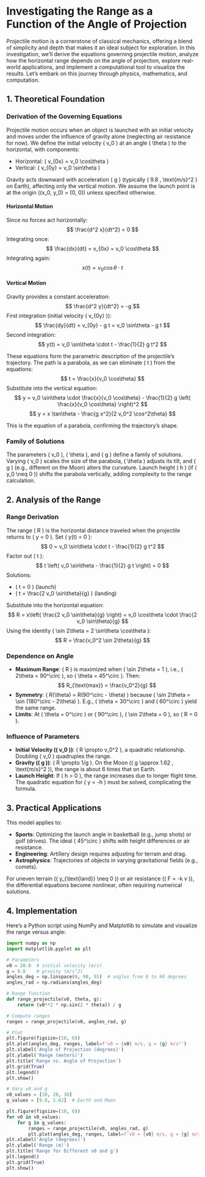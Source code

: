# Investigating the Range as a Function of the Angle of Projection

Projectile motion is a cornerstone of classical mechanics, offering a blend of simplicity and depth that makes it an ideal subject for exploration. In this investigation, we’ll derive the equations governing projectile motion, analyze how the horizontal range depends on the angle of projection, explore real-world applications, and implement a computational tool to visualize the results. Let’s embark on this journey through physics, mathematics, and computation.

## 1. Theoretical Foundation

### Derivation of the Governing Equations

Projectile motion occurs when an object is launched with an initial velocity and moves under the influence of gravity alone (neglecting air resistance for now). We define the initial velocity \( v_0 \) at an angle \( \theta \) to the horizontal, with components:

- Horizontal: \( v_{0x} = v_0 \cos\theta \)
- Vertical: \( v_{0y} = v_0 \sin\theta \)

Gravity acts downward with acceleration \( g \) (typically \( 9.8 \, \text{m/s}^2 \) on Earth), affecting only the vertical motion. We assume the launch point is at the origin \((x_0, y_0) = (0, 0)\) unless specified otherwise.

#### Horizontal Motion
Since no forces act horizontally:
$$ \frac{d^2 x}{dt^2} = 0 $$
Integrating once:
$$ \frac{dx}{dt} = v_{0x} = v_0 \cos\theta $$
Integrating again:
$$ x(t) = v_0 \cos\theta \cdot t $$

#### Vertical Motion
Gravity provides a constant acceleration:
$$ \frac{d^2 y}{dt^2} = -g $$
First integration (initial velocity \( v_{0y} \)):
$$ \frac{dy}{dt} = v_{0y} - g t = v_0 \sin\theta - g t $$
Second integration:
$$ y(t) = v_0 \sin\theta \cdot t - \frac{1}{2} g t^2 $$

These equations form the parametric description of the projectile’s trajectory. The path is a parabola, as we can eliminate \( t \) from the equations:
$$ t = \frac{x}{v_0 \cos\theta} $$
Substitute into the vertical equation:
$$ y = v_0 \sin\theta \cdot \frac{x}{v_0 \cos\theta} - \frac{1}{2} g \left( \frac{x}{v_0 \cos\theta} \right)^2 $$
$$ y = x \tan\theta - \frac{g x^2}{2 v_0^2 \cos^2\theta} $$

This is the equation of a parabola, confirming the trajectory’s shape.

### Family of Solutions
The parameters \( v_0 \), \( \theta \), and \( g \) define a family of solutions. Varying \( v_0 \) scales the size of the parabola, \( \theta \) adjusts its tilt, and \( g \) (e.g., different on the Moon) alters the curvature. Launch height \( h \) (if \( y_0 \neq 0 \)) shifts the parabola vertically, adding complexity to the range calculation.

## 2. Analysis of the Range

### Range Derivation
The range \( R \) is the horizontal distance traveled when the projectile returns to \( y = 0 \). Set \( y(t) = 0 \):
$$ 0 = v_0 \sin\theta \cdot t - \frac{1}{2} g t^2 $$
Factor out \( t \):
$$ t \left( v_0 \sin\theta - \frac{1}{2} g t \right) = 0 $$
Solutions:
- \( t = 0 \) (launch)
- \( t = \frac{2 v_0 \sin\theta}{g} \) (landing)

Substitute into the horizontal equation:
$$ R = x\left( \frac{2 v_0 \sin\theta}{g} \right) = v_0 \cos\theta \cdot \frac{2 v_0 \sin\theta}{g} $$
Using the identity \( \sin 2\theta = 2 \sin\theta \cos\theta \):
$$ R = \frac{v_0^2 \sin 2\theta}{g} $$

### Dependence on Angle
- **Maximum Range**: \( R \) is maximized when \( \sin 2\theta = 1 \), i.e., \( 2\theta = 90^\circ \), so \( \theta = 45^\circ \). Then:
  $$ R_{\text{max}} = \frac{v_0^2}{g} $$
- **Symmetry**: \( R(\theta) = R(90^\circ - \theta) \) because \( \sin 2\theta = \sin (180^\circ - 2\theta) \). E.g., \( \theta = 30^\circ \) and \( 60^\circ \) yield the same range.
- **Limits**: At \( \theta = 0^\circ \) or \( 90^\circ \), \( \sin 2\theta = 0 \), so \( R = 0 \).

### Influence of Parameters
- **Initial Velocity (\( v_0 \))**: \( R \propto v_0^2 \), a quadratic relationship. Doubling \( v_0 \) quadruples the range.
- **Gravity (\( g \))**: \( R \propto 1/g \). On the Moon (\( g \approx 1.62 \, \text{m/s}^2 \)), the range is about 6 times that on Earth.
- **Launch Height**: If \( h > 0 \), the range increases due to longer flight time. The quadratic equation for \( y = -h \) must be solved, complicating the formula.

## 3. Practical Applications

This model applies to:
- **Sports**: Optimizing the launch angle in basketball (e.g., jump shots) or golf (drives). The ideal \( 45^\circ \) shifts with height differences or air resistance.
- **Engineering**: Artillery design requires adjusting for terrain and drag.
- **Astrophysics**: Trajectories of objects in varying gravitational fields (e.g., comets).

For uneven terrain (\( y_{\text{land}} \neq 0 \)) or air resistance (\( F = -k v \)), the differential equations become nonlinear, often requiring numerical solutions.

## 4. Implementation

Here’s a Python script using NumPy and Matplotlib to simulate and visualize the range versus angle:

```python
import numpy as np
import matplotlib.pyplot as plt

# Parameters
v0 = 20.0  # initial velocity (m/s)
g = 9.8    # gravity (m/s^2)
angles_deg = np.linspace(0, 90, 91)  # angles from 0 to 90 degrees
angles_rad = np.radians(angles_deg)

# Range function
def range_projectile(v0, theta, g):
    return (v0**2 * np.sin(2 * theta)) / g

# Compute ranges
ranges = range_projectile(v0, angles_rad, g)

# Plot
plt.figure(figsize=(10, 6))
plt.plot(angles_deg, ranges, label=f'v0 = {v0} m/s, g = {g} m/s²')
plt.xlabel('Angle of Projection (degrees)')
plt.ylabel('Range (meters)')
plt.title('Range vs. Angle of Projection')
plt.grid(True)
plt.legend()
plt.show()

# Vary v0 and g
v0_values = [10, 20, 30]
g_values = [9.8, 1.62]  # Earth and Moon

plt.figure(figsize=(10, 6))
for v0 in v0_values:
    for g in g_values:
        ranges = range_projectile(v0, angles_rad, g)
        plt.plot(angles_deg, ranges, label=f'v0 = {v0} m/s, g = {g} m/s²')
plt.xlabel('Angle (degrees)')
plt.ylabel('Range (m)')
plt.title('Range for Different v0 and g')
plt.legend()
plt.grid(True)
plt.show()